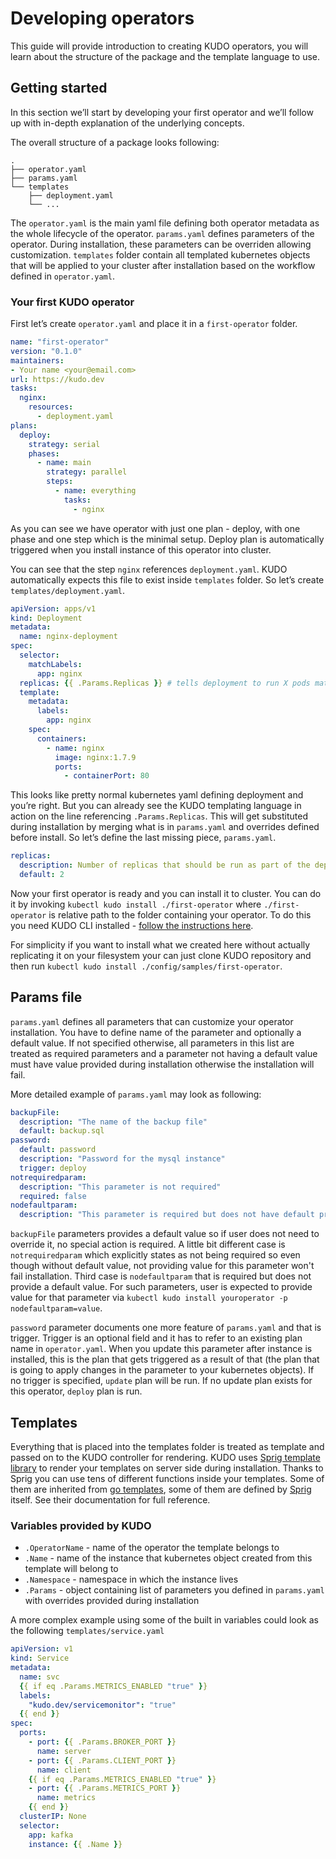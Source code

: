 # Developing operators

This guide will provide introduction to creating KUDO operators, you will learn about the structure of the package and the template language to use.

## Getting started
In this section we’ll start by developing your first operator and we’ll follow up with in-depth explanation of the underlying concepts.

The overall structure of a package looks following:

```
.
├── operator.yaml
├── params.yaml
└── templates
    ├── deployment.yaml
    └── ...
```

The `operator.yaml` is the main yaml file defining both operator metadata as the whole lifecycle of the operator. `params.yaml` defines parameters of the operator. During installation, these parameters can be overriden allowing customization. `templates` folder contain all templated kubernetes objects that will be applied to your cluster after installation based on the workflow defined in `operator.yaml`.

### Your first KUDO operator
First let’s create `operator.yaml` and place it in a `first-operator` folder.

```yaml
name: "first-operator"
version: "0.1.0"
maintainers:
- Your name <your@email.com>
url: https://kudo.dev
tasks:
  nginx:
    resources:
      - deployment.yaml
plans:
  deploy:
    strategy: serial
    phases:
      - name: main
        strategy: parallel
        steps:
          - name: everything
            tasks:
              - nginx
```

As you can see we have operator with just one plan - deploy, with one phase and one step which is the minimal setup. Deploy plan is automatically triggered when you install instance of this operator into cluster.

You can see that the step `nginx` references `deployment.yaml`. KUDO automatically expects this file to exist inside `templates` folder. So let’s create `templates/deployment.yaml`.

```yaml
apiVersion: apps/v1
kind: Deployment
metadata:
  name: nginx-deployment
spec:
  selector:
    matchLabels:
      app: nginx
  replicas: {{ .Params.Replicas }} # tells deployment to run X pods matching the template
  template:
    metadata:
      labels:
        app: nginx
    spec:
      containers:
        - name: nginx
          image: nginx:1.7.9
          ports:
            - containerPort: 80
```

This looks like pretty normal kubernetes yaml defining deployment and you’re right. But you can already see the KUDO templating language in action on the line referencing `.Params.Replicas`. This will get substituted during installation by merging what is in `params.yaml` and overrides defined before install. So let’s define the last missing piece, `params.yaml`.

```yaml
replicas:
  description: Number of replicas that should be run as part of the deployment
  default: 2
```

Now your first operator is ready and you can install it to cluster. You can do it by invoking `kubectl kudo install ./first-operator` where `./first-operator` is relative path to the folder containing your operator. To do this you need KUDO CLI installed - [follow the instructions here](https://kudo.dev/docs/cli/).

For simplicity if you want to install what we created here without actually replicating it on your filesystem your can just clone KUDO repository and then run `kubectl kudo install ./config/samples/first-operator`.

## Params file

`params.yaml` defines all parameters that can customize your operator installation. You have to define name of the parameter and optionally a default value. If not specified otherwise, all parameters in this list are treated as required parameters and a parameter not having a default value must have value provided during installation otherwise the installation will fail.

More detailed example of `params.yaml` may look as following:

```yaml
backupFile:
  description: "The name of the backup file"
  default: backup.sql
password:
  default: password
  description: "Password for the mysql instance"
  trigger: deploy
notrequiredparam:
  description: "This parameter is not required"
  required: false
nodefaultparam:
  description: "This parameter is required but does not have default provided"
``` 

`backupFile` parameters provides a default value so if user does not need to override it, no special action is required. A little bit different case is `notrequiredparam` which explicitly states as not being required so even though without default value, not providing value for this parameter won't fail installation. Third case is `nodefaultparam` that is required but does not provide a default value. For such parameters, user is expected to provide value for that parameter via `kubectl kudo install youroperator -p nodefaultparam=value`.

`password` parameter documents one more feature of `params.yaml` and that is trigger. Trigger is an optional field and it has to refer to an existing plan name in `operator.yaml`. When you update this parameter after instance is installed, this is the plan that gets triggered as a result of that (the plan that is going to apply changes in the parameter to your kubernetes objects). If no trigger is specified, `update` plan will be run. If no update plan exists for this operator, `deploy` plan is run.

## Templates

Everything that is placed into the templates folder is treated as template and passed on to the KUDO controller for rendering. KUDO uses [Sprig template library](https://godoc.org/github.com/Masterminds/sprig) to render your templates on server side during installation. Thanks to Sprig you can use tens of different functions inside your templates. Some of them are inherited from [go templates](https://godoc.org/text/template), some of them are defined by [Sprig](https://godoc.org/github.com/Masterminds/sprig) itself. See their documentation for full reference.

### Variables provided by KUDO

- `.OperatorName` - name of the operator the template belongs to
- `.Name` - name of the instance that kubernetes object created from this template will belong to
- `.Namespace` - namespace in which the instance lives
- `.Params` - object containing list of parameters you defined in `params.yaml` with overrides provided during installation

A more complex example using some of the built in variables could look as the following `templates/service.yaml`

```yaml
apiVersion: v1
kind: Service
metadata:
  name: svc
  {{ if eq .Params.METRICS_ENABLED "true" }}
  labels:
    "kudo.dev/servicemonitor": "true"
  {{ end }}
spec:
  ports:
    - port: {{ .Params.BROKER_PORT }}
      name: server
    - port: {{ .Params.CLIENT_PORT }}
      name: client
    {{ if eq .Params.METRICS_ENABLED "true" }}
    - port: {{ .Params.METRICS_PORT }}
      name: metrics
    {{ end }}
  clusterIP: None
  selector:
    app: kafka
    instance: {{ .Name }}
```
